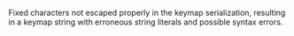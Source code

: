 Fixed characters not escaped properly in the keymap serialization, resulting in
a keymap string with erroneous string literals and possible syntax errors.
